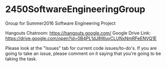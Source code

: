 # 2450SoftwareEngineeringGroup
Group for Summer2016 Software Engineering Project

Hangouts Chatroom: https://hangouts.google.com/
Google Drive Link: https://drive.google.com/open?id=0B4PL1dJ8WuvCLUNxNmRFeENVQ1E

Please look at the "Issues" tab for current code issues/to-do's. If you are going to take an issue, please comment on it saying that 
you're going to be taking the task.
